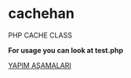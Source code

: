 # cachehan
PHP CACHE CLASS

**For usage you can look at test.php**

[YAPIM AŞAMALARI](https://www.youtube.com/watch?v=_UcTpumtsTE)